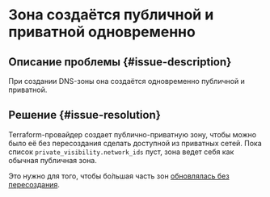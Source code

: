 # Зона создаётся публичной и приватной одновременно


## Описание проблемы {#issue-description}

При создании DNS-зоны она создаётся одновременно публичной и приватной.

## Решение {#issue-resolution}

Terraform-провайдер создает публично-приватную зону, чтобы можно было её без пересоздания сделать доступной из приватных сетей. Пока список `private_visibility.network_ids` пуст, зона ведет себя как обычная публичная зона.

Это нужно для того, чтобы бо́льшая часть зон [обновлялась без пересоздания](https://registry.tfpla.net/providers/yandex-cloud/yandex/latest/docs/resources/dns_zone).
